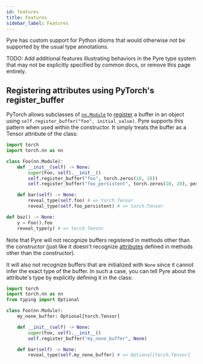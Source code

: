 ```yaml
---
id: features
title: Features
sidebar_label: Features
---
```


Pyre has custom support for Python idioms that would otherwise not be supported by the usual type annotations.

TODO: Add additional features illustrating behaviors in the Pyre type system that may not be explicitly specified by common docs, or remove this page entirely.

## Registering attributes using PyTorch's register_buffer

PyTorch allows subclasses of [`nn.Module`](https://pytorch.org/docs/stable/generated/torch.nn.Module.html?highlight=nn%20module#torch.nn.Module) to [register](https://pytorch.org/docs/stable/generated/torch.nn.Module.html?highlight=register_buffer#torch.nn.Module.register_buffer) a buffer in an object using `self.register_buffer("foo", initial_value)`. Pyre supports this pattern when used within the constructor. It simply treats the buffer as a Tensor attribute of the class:

```python
import torch
import torch.nn as nn

class Foo(nn.Module):
    def __init__(self) -> None:
        super(Foo, self).__init__()
        self.register_buffer("foo", torch.zeros(10, 20))
        self.register_buffer("foo_persistent", torch.zeros(10, 20), persistent=False)

    def bar(self) -> None:
        reveal_type(self.foo) # => torch.Tensor
        reveal_type(self.foo_persistent) # => torch.Tensor

def baz() -> None:
    y = Foo().foo
    reveal_type(y) # => torch.Tensor
```

Note that Pyre will not recognize buffers registered in methods other than the constructor (just like it doesn't recognize [attributes](errors.md#16-missing-attributes) defined in methods other than the constructor).

It will also not recognize buffers that are initialized with `None` since it cannot infer the exact type of the buffer. In such a case, you can tell Pyre about the attribute's type by explicitly defining it in the class:

```python
import torch
import torch.nn as nn
from typing import Optional

class Foo(nn.Module):
    my_none_buffer: Optional[torch.Tensor]

    def __init__(self) -> None:
        super(Foo, self).__init__()
        self.register_buffer("my_none_buffer", None)

    def bar(self) -> None:
        reveal_type(self.my_none_buffer) # => Optional[torch.Tensor]
```
